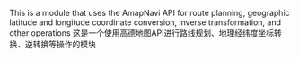 This is a module that uses the AmapNavi API for route planning, geographic latitude and longitude coordinate conversion, inverse transformation, and other operations
这是一个使用高德地图API进行路线规划、地理经纬度坐标转换、逆转换等操作的模块